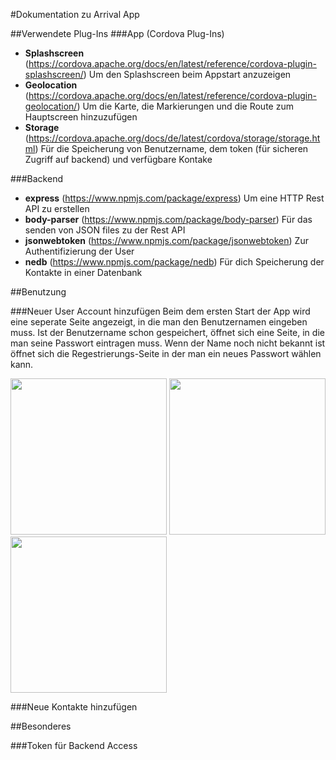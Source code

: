 #Dokumentation zu Arrival App

##Verwendete Plug-Ins
###App (Cordova Plug-Ins)
- **Splashscreen** (https://cordova.apache.org/docs/en/latest/reference/cordova-plugin-splashscreen/)
    Um den Splashscreen beim Appstart anzuzeigen
- **Geolocation** (https://cordova.apache.org/docs/en/latest/reference/cordova-plugin-geolocation/)
    Um die Karte, die Markierungen und die Route zum Hauptscreen hinzuzufügen
- **Storage** (https://cordova.apache.org/docs/de/latest/cordova/storage/storage.html)
    Für die Speicherung von Benutzername, dem token (für sicheren Zugriff auf backend) und verfügbare Kontake
    
###Backend
- **express** (https://www.npmjs.com/package/express)
    Um eine HTTP Rest API zu erstellen
- **body-parser** (https://www.npmjs.com/package/body-parser)
    Für das senden von JSON files zu der Rest API
- **jsonwebtoken** (https://www.npmjs.com/package/jsonwebtoken)
    Zur Authentifizierung der User
- **nedb** (https://www.npmjs.com/package/nedb)
    Für dich Speicherung der Kontakte in einer Datenbank
    
##Benutzung

###Neuer User Account hinzufügen
Beim dem ersten Start der App wird eine seperate Seite angezeigt, in die man den Benutzernamen eingeben muss.
Ist der Benutzername schon gespeichert, öffnet sich eine Seite, in die man seine Passwort eintragen muss.
Wenn der Name noch nicht bekannt ist öffnet sich die Regestrierungs-Seite in der man ein neues Passwort wählen kann.

<img src="https://github.com/marcjako/ArrivalApp/blob/feat_docs/documentation/pictures/sampleScreenshot.png" width="250">
<img src="https://github.com/marcjako/ArrivalApp/blob/feat_docs/documentation/pictures/sampleScreenshot.png" width="250">
<img src="https://github.com/marcjako/ArrivalApp/blob/feat_docs/documentation/pictures/sampleScreenshot.png" width="250">

###Neue Kontakte hinzufügen

##Besonderes

###Token für Backend Access
